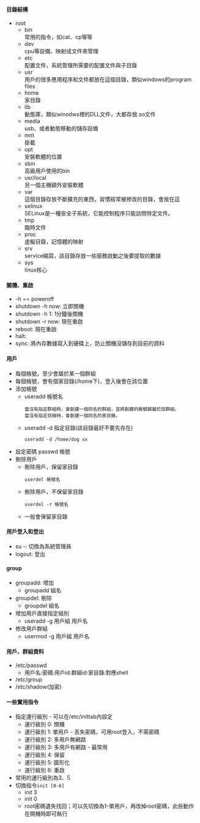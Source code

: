#### 目錄結構
- root
    - bin <br/>
        常用的指令，如cat、cp等等
    - dev <br/>
        cpu等設備、映射成文件來管理
    - etc <br/>
        配置文件，系統管理所需要的配置文件與子目錄
    - usr <br/>
        用戶的很多應用程序和文件都放在這個目錄，類似windows的program files 
    - home <br/>
        家目錄
    - lib <br/>
        動態庫，類似winodws裡的DLL文件，大都存放.so文件 
    - media <br/>
        usb、或者動態移動的儲存設備 
    - mnt <br/>
        掛載
    - opt <br/> 
        安裝軟體的位置 
    - sbin <br/>
        高級用戶使用的bin
    - usr/local <br/> 
        另一個主機額外安裝軟體
    - var <br/>
        這個目錄存放不斷擴充的東西，習慣經常被修改的目錄，會放在這
    - selinux <br/>
        SELinux是一種安全子系統，它能控制程序只能訪問特定文件。   
    - tmp <br/>
        臨時文件
    - proc <br/>
        虛擬目錄，記憶體的映射
    - srv <br/>
        service縮寫，該目錄存放一些服務啟動之後要提取的數據
    - sys <br/>
        linux核心

#### 關機、重啟
- -h == poweroff
- shutdown -h now: 立即關機
- shutdown -h 1:   1分鐘後關機 
- shutdown -r now: 現在重啟
- reboot: 現在重啟
- halt: 
- sync: 將內存數據寫入到硬碟上，防止關機沒儲存到目前的資料

#### 用戶
- 每個帳號，至少會屬於某一個群組
- 每個帳號，會有個家目錄(/home下)，登入後會在該位置
- 添加帳號
  - useradd 帳號名
    ```
    當沒有指定群組時，會創建一個同名的群組，並將創建的帳號歸屬於該群組。
    當沒有指定目錄時，會創建一個同名的家目錄。
    ```
  - useradd -d 指定目錄(該目錄最好不要先存在)
    ```
    useradd -d /home/dog xx
    ```
- 設定密碼 passwd 帳號
- 刪除用戶
  - 刪除用戶，保留家目錄
    ```
    userdel 帳號名
    ```
  - 刪除用戶，不保留家目錄
    ```
    userdel -r 帳號名
    ```
  - 一般會保留家目錄

#### 用戶登入和登出
- su -: 切換為系統管理員
- logout: 登出

#### group
- groupadd: 增加
    - groupadd 組名
- groupdel: 刪除
    - groupdel 組名
- 增加用戶直接指定組別
    - useradd -g 用戶組 用戶名
- 修改用戶群組
    - usermod -g 用戶組 用戶名
#### 用戶、群組資料
- /etc/passwd
  - 用戶名:密碼:用戶id:群組id:家目錄:對應shell
- /etc/group
- /etc/shadow(加密)

#### 一些實用指令
- 指定運行級別 - 可以在/etc/inittab內設定
  - 運行級別 0: 關機
  - 運行級別 1: 單用戶      - 丟失密碼，可用root登入，不需密碼
  - 運行級別 2: 多用戶無網路
  - 運行級別 3: 多用戶有網路 - 最常用
  - 運行級別 4: 保留
  - 運行級別 5: 圖形化
  - 運行級別 6: 重啟
- 常用的運行級別為3、5
- 切換指令``init [0-6] ``
  - init 3
  - init 0
  - root密碼遺失找回；可以先切換為1-單用戶，再改掉root密碼，此些動作在開機時即可執行